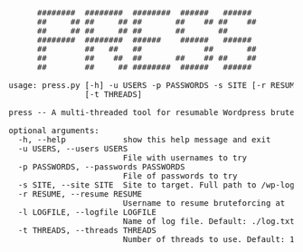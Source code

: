<pre>
      ########  ########  ########  ######   ######
      ##     ## ##     ## ##       ##    ## ##    ##
      ##     ## ##     ## ##       ##       ##
      ########  ########  ######    ######   ######
      ##        ##   ##   ##             ##       ##
      ##        ##    ##  ##       ##    ## ##    ##
      ##        ##     ## ########  ######   ######

usage: press.py [-h] -u USERS -p PASSWORDS -s SITE [-r RESUME] [-l LOGFILE]
                [-t THREADS]

press -- A multi-threaded tool for resumable Wordpress bruteforcing

optional arguments:
  -h, --help            show this help message and exit
  -u USERS, --users USERS
                        File with usernames to try
  -p PASSWORDS, --passwords PASSWORDS
                        File of passwords to try
  -s SITE, --site SITE  Site to target. Full path to /wp-login.php
  -r RESUME, --resume RESUME
                        Username to resume bruteforcing at
  -l LOGFILE, --logfile LOGFILE
                        Name of log file. Default: ./log.txt
  -t THREADS, --threads THREADS
                        Number of threads to use. Default: 10
</pre>
